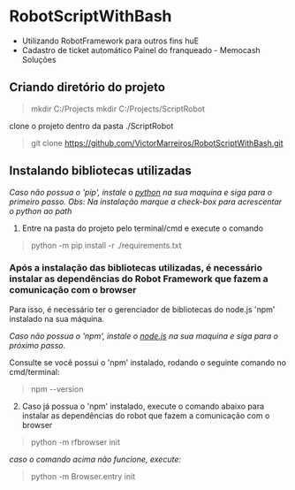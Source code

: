 # RobotScriptWithBash
- Utilizando RobotFramework para outros fins huE
- Cadastro de ticket automático Painel do franqueado - Memocash Soluções

## Criando diretório do projeto
> mkdir C:/Projects
> mkdir C:/Projects/ScriptRobot

clone o projeto dentro da pasta ./ScriptRobot

> git clone https://github.com/VictorMarreiros/RobotScriptWithBash.git


## Instalando bibliotecas utilizadas

*Caso não possua o 'pip', instale o [python](https://www.python.org/downloads/) na sua maquina e siga para o primeiro passo. Obs: Na instalação marque a check-box para acrescentar o python ao path*

1. Entre na pasta do projeto pelo terminal/cmd e execute o comando
> python -m pip install -r ./requirements.txt


### Após a instalação das bibliotecas utilizadas, é necessário instalar as dependências do Robot Framework que fazem a  comunicação com o browser

Para isso, é necessário ter o gerenciador de bibliotecas do node.js 'npm' instalado na sua máquina.

*Caso não possua o 'npm', instale o [node.js](https://nodejs.org/en/download/current/) na sua maquina e siga para o próximo passo.*

Consulte se você possui o 'npm' instalado, rodando o seguinte comando no cmd/terminal:
> npm --version

2. Caso já possua o 'npm' instalado, execute o comando abaixo para instalar as dependências do robot que fazem a comunicação com o browser
> python -m rfbrowser init

*caso o comando acima não funcione, execute:*

> python -m Browser.entry init
